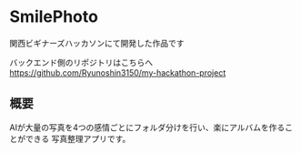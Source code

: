# SmilePhoto
関西ビギナーズハッカソンにて開発した作品です

バックエンド側のリポジトリはこちらへ
https://github.com/Ryunoshin3150/my-hackathon-project

## 概要
AIが大量の写真を4つの感情ごとにフォルダ分けを行い、楽にアルバムを作ることができる
写真整理アプリです。

